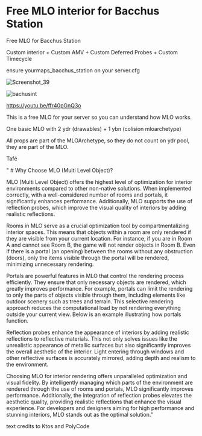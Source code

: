 # Free MLO interior for Bacchus Station

Free MLO for Bacchus Station

Custom interior + Custom AMV + Custom Deferred Probes + Custom Timecycle

ensure yourmaps_bacchus_station on your server.cfg

![Screenshot_39](https://github.com/user-attachments/assets/11657680-2814-4d01-ae74-0c16e3d112cf)

![bachusint](https://github.com/user-attachments/assets/bdb2b107-3598-44bb-a698-32519baef532)

https://youtu.be/ffr40pGnQ3o

This is a free MLO for your server so you can understand how MLO works.

One basic MLO with 2 ydr (drawables) + 1 ybn (colision mloarchetype)

All props are part of the MLOArchetype, so they do not count on ydr pool, they are part of the MLO.

Tafé

" # Why Choose MLO (Multi Level Object)?

MLO (Multi Level Object) offers the highest level of optimization for interior environments compared to other non-native solutions. 
When implemented correctly, with a well-considered number of rooms and portals, it significantly enhances performance. 
Additionally, MLO supports the use of reflection probes, which improve the visual quality of interiors by adding realistic reflections. 

Rooms in MLO serve as a crucial optimization tool by compartmentalizing interior spaces. 
This means that objects within a room are only rendered if they are visible from your current location. 
For instance, if you are in Room A and cannot see Room B, the game will not render objects in Room B. 
Even if there is a portal (an opening) between the rooms without any obstruction (doors), only the items visible through the portal will be rendered, minimizing unnecessary rendering. 

Portals are powerful features in MLO that control the rendering process efficiently. 
They ensure that only necessary objects are rendered, which greatly improves performance. 
For example, portals can limit the rendering to only the parts of objects visible through them, including elements like outdoor scenery such as trees and terrain. 
This selective rendering approach reduces the computational load by not rendering everything outside your current view. Below is an example illustrating how portals function. 

Reflection probes enhance the appearance of interiors by adding realistic reflections to reflective materials. 
This not only solves issues like the unrealistic appearance of metallic surfaces but also significantly improves the overall aesthetic of the interior. 
Light entering through windows and other reflective surfaces is accurately mirrored, adding depth and realism to the environment.

Choosing MLO for interior rendering offers unparalleled optimization and visual fidelity. 
By intelligently managing which parts of the environment are rendered through the use of rooms and portals, MLO significantly improves performance. 
Additionally, the integration of reflection probes elevates the aesthetic quality, providing realistic reflections that enhance the visual experience. 
For developers and designers aiming for high performance and stunning interiors, MLO stands out as the optimal solution."

text credits to Ktos and PolyCode


